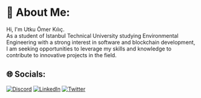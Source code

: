 # 💫 About Me:
Hi, I'm Utku Ömer Kılıç. <br>As a student of Istanbul Technical University studying Environmental Engineering with a strong interest in software and blockchain development,<br> I am seeking opportunities to leverage my skills and knowledge to contribute to innovative projects in the field.

## 🌐 Socials:
[![Discord](https://img.shields.io/badge/Discord-%237289DA.svg?logo=discord&logoColor=white)](https://discord.gg/utkuomer.eth) [![LinkedIn](https://img.shields.io/badge/LinkedIn-%230077B5.svg?logo=linkedin&logoColor=white)](https://linkedin.com/in/utku-%C3%B6mer-k%C4%B1l%C4%B1%C3%A7-8403761b2/) [![Twitter](https://img.shields.io/badge/Twitter-%231DA1F2.svg?logo=Twitter&logoColor=white)](https://twitter.com/utmrklc) 

<!-- Proudly created with GPRM ( https://gprm.itsvg.in ) -->
